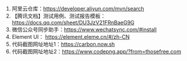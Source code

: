 1. 阿里云仓库：https://developer.aliyun.com/mvn/search
2. 【腾讯文档】测试用例、测试报告模板：https://docs.qq.com/sheet/DU3JzV21FRnBaeG9G
3. 微信公众号同步助手：https://www.wechatsync.com/#install
4. Element UI： https://element.eleme.cn/#/zh-CN
5. 代码截图网址地址1：https://carbon.now.sh
6. 代码截图网址地址2：https://www.codepng.app/?from=thosefree.com
